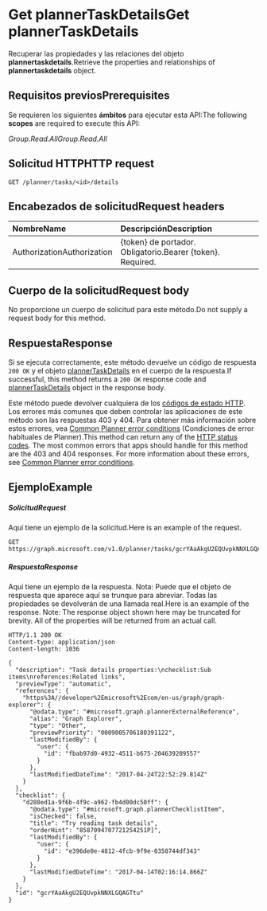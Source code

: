 # <a name="get-plannertaskdetails"></a><span data-ttu-id="58576-101">Get plannerTaskDetails</span><span class="sxs-lookup"><span data-stu-id="58576-101">Get plannerTaskDetails</span></span>

<span data-ttu-id="58576-102">Recuperar las propiedades y las relaciones del objeto **plannertaskdetails**.</span><span class="sxs-lookup"><span data-stu-id="58576-102">Retrieve the properties and relationships of **plannertaskdetails** object.</span></span>
## <a name="prerequisites"></a><span data-ttu-id="58576-103">Requisitos previos</span><span class="sxs-lookup"><span data-stu-id="58576-103">Prerequisites</span></span>
<span data-ttu-id="58576-104">Se requieren los siguientes **ámbitos** para ejecutar esta API:</span><span class="sxs-lookup"><span data-stu-id="58576-104">The following **scopes** are required to execute this API:</span></span> 

<span data-ttu-id="58576-105">*Group.Read.All*</span><span class="sxs-lookup"><span data-stu-id="58576-105">*Group.Read.All*</span></span>

## <a name="http-request"></a><span data-ttu-id="58576-106">Solicitud HTTP</span><span class="sxs-lookup"><span data-stu-id="58576-106">HTTP request</span></span>
<!-- { "blockType": "ignored" } -->
```http
GET /planner/tasks/<id>/details
```

## <a name="request-headers"></a><span data-ttu-id="58576-107">Encabezados de solicitud</span><span class="sxs-lookup"><span data-stu-id="58576-107">Request headers</span></span>
| <span data-ttu-id="58576-108">Nombre</span><span class="sxs-lookup"><span data-stu-id="58576-108">Name</span></span>      |<span data-ttu-id="58576-109">Descripción</span><span class="sxs-lookup"><span data-stu-id="58576-109">Description</span></span>|
|:----------|:----------|
| <span data-ttu-id="58576-110">Authorization</span><span class="sxs-lookup"><span data-stu-id="58576-110">Authorization</span></span>  | <span data-ttu-id="58576-p101">{token} de portador. Obligatorio.</span><span class="sxs-lookup"><span data-stu-id="58576-p101">Bearer {token}. Required.</span></span> |

## <a name="request-body"></a><span data-ttu-id="58576-113">Cuerpo de la solicitud</span><span class="sxs-lookup"><span data-stu-id="58576-113">Request body</span></span>
<span data-ttu-id="58576-114">No proporcione un cuerpo de solicitud para este método.</span><span class="sxs-lookup"><span data-stu-id="58576-114">Do not supply a request body for this method.</span></span>

## <a name="response"></a><span data-ttu-id="58576-115">Respuesta</span><span class="sxs-lookup"><span data-stu-id="58576-115">Response</span></span>

<span data-ttu-id="58576-116">Si se ejecuta correctamente, este método devuelve un código de respuesta `200 OK` y el objeto [plannerTaskDetails](../resources/plannertaskdetails.md) en el cuerpo de la respuesta.</span><span class="sxs-lookup"><span data-stu-id="58576-116">If successful, this method returns a `200 OK` response code and [plannerTaskDetails](../resources/plannertaskdetails.md) object in the response body.</span></span>

<span data-ttu-id="58576-p102">Este método puede devolver cualquiera de los [códigos de estado HTTP](../../../concepts/errors.md). Los errores más comunes que deben controlar las aplicaciones de este método son las respuestas 403 y 404. Para obtener más información sobre estos errores, vea [Common Planner error conditions](../resources/planner_overview.md#common-planner-error-conditions) (Condiciones de error habituales de Planner).</span><span class="sxs-lookup"><span data-stu-id="58576-p102">This method can return any of the [HTTP status codes](../../../concepts/errors.md). The most common errors that apps should handle for this method are the 403 and 404 responses. For more information about these errors, see [Common Planner error conditions](../resources/planner_overview.md#common-planner-error-conditions).</span></span>

## <a name="example"></a><span data-ttu-id="58576-120">Ejemplo</span><span class="sxs-lookup"><span data-stu-id="58576-120">Example</span></span>
##### <a name="request"></a><span data-ttu-id="58576-121">Solicitud</span><span class="sxs-lookup"><span data-stu-id="58576-121">Request</span></span>
<span data-ttu-id="58576-122">Aquí tiene un ejemplo de la solicitud.</span><span class="sxs-lookup"><span data-stu-id="58576-122">Here is an example of the request.</span></span>
<!-- {
  "blockType": "request",
  "name": "get_plannertaskdetails"
}-->
```http
GET https://graph.microsoft.com/v1.0/planner/tasks/gcrYAaAkgU2EQUvpkNNXLGQAGTtu/details
```
##### <a name="response"></a><span data-ttu-id="58576-123">Respuesta</span><span class="sxs-lookup"><span data-stu-id="58576-123">Response</span></span>
<span data-ttu-id="58576-p103">Aquí tiene un ejemplo de la respuesta. Nota: Puede que el objeto de respuesta que aparece aquí se trunque para abreviar. Todas las propiedades se devolverán de una llamada real.</span><span class="sxs-lookup"><span data-stu-id="58576-p103">Here is an example of the response. Note: The response object shown here may be truncated for brevity. All of the properties will be returned from an actual call.</span></span>
<!-- {
  "blockType": "response",
  "truncated": true,
  "@odata.type": "microsoft.graph.plannerTaskDetails"
} -->
```http
HTTP/1.1 200 OK
Content-type: application/json
Content-length: 1036

{
  "description": "Task details properties:\nchecklist:Sub items\nreferences:Related links",
  "previewType": "automatic",
  "references": {
    "https%3A//developer%2Emicrosoft%2Ecom/en-us/graph/graph-explorer": {
      "@odata.type": "#microsoft.graph.plannerExternalReference",
      "alias": "Graph Explorer",
      "type": "Other",
      "previewPriority": "0009005706180391122",
      "lastModifiedBy": {
        "user": {
          "id": "fbab97d0-4932-4511-b675-204639209557"
        }
      },
      "lastModifiedDateTime": "2017-04-24T22:52:29.814Z"
    }
  },
  "checklist": {
    "d280ed1a-9f6b-4f9c-a962-fb4d00dc50ff": {
      "@odata.type": "#microsoft.graph.plannerChecklistItem",
      "isChecked": false,
      "title": "Try reading task details",
      "orderHint": "8587094707721254251P]",
      "lastModifiedBy": {
        "user": {
          "id": "e396de0e-4812-4fcb-9f9e-0358744df343"
        }
      },
      "lastModifiedDateTime": "2017-04-14T02:16:14.866Z"
    }
  },
  "id": "gcrYAaAkgU2EQUvpkNNXLGQAGTtu"
}
```

<!-- uuid: 8fcb5dbc-d5aa-4681-8e31-b001d5168d79
2015-10-25 14:57:30 UTC -->
<!-- {
  "type": "#page.annotation",
  "description": "Get plannerTaskDetails",
  "keywords": "",
  "section": "documentation",
  "tocPath": ""
}-->